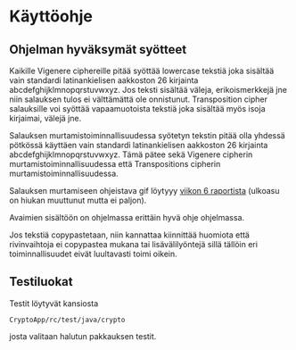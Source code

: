 # Käyttöohje

## Ohjelman hyväksymät syötteet

Kaikille Vigenere ciphereille pitää syöttää lowercase tekstiä joka sisältää vain standardi latinankielisen aakkoston 26 kirjainta abcdefghijklmnopqrstuvwxyz. Jos teksti sisältää väleja, erikoismerkkejä jne niin salauksen tulos ei välttämättä ole onnistunut. Transposition cipher salauksille voi syöttää vapaamuotoista tekstiä joka sisältää myös isoja kirjaimai, välejä jne.

Salauksen murtamistoiminnallisuudessa syötetyn tekstin pitää olla yhdessä pötkössä käyttäen vain standardi latinankielisen aakkoston 26 kirjainta abcdefghijklmnopqrstuvwxyz. Tämä pätee sekä Vigenere cipherin murtamistoiminnallisuudessa että Transpositions cipherin murtamistoiminnallisuudessa.

Salauksen murtamiseen ohjeistava gif löytyyy [viikon 6 raportista](https://github.com/Jsos17/Classic-crypto/blob/master/documentation/Viikkoraportti-6.md) (ulkoasu on hiukan muuttunut mutta ei paljon).

Avaimien sisältöön on ohjelmassa erittäin hyvä ohje ohjelmassa.

Jos tekstiä copypastetaan, niin kannattaa kiinnittää huomiota että rivinvaihtoja ei copypastea mukana tai lisävälilyöntejä sillä tällöin eri toiminnallisuudet eivät luultavasti toimi oikein.

## Testiluokat

Testit löytyvät kansiosta 

    CryptoApp/rc/test/java/crypto
    
josta valitaan halutun pakkauksen testit.
